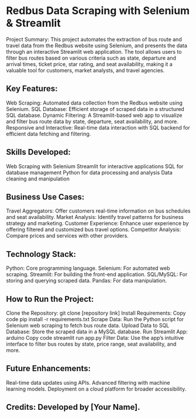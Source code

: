 # Redbus Data Scraping with Selenium & Streamlit

Project Summary: This project automates the extraction of bus route and travel data from the Redbus website using Selenium, and presents the data through an interactive Streamlit web application. The tool allows users to filter bus routes based on various criteria such as state, departure and arrival times, ticket price, star rating, and seat availability, making it a valuable tool for customers, market analysts, and travel agencies.

## Key Features:

Web Scraping: Automated data collection from the Redbus website using Selenium.
SQL Database: Efficient storage of scraped data in a structured SQL database.
Dynamic Filtering: A Streamlit-based web app to visualize and filter bus route data by state, departure, seat availability, and more.
Responsive and Interactive: Real-time data interaction with SQL backend for efficient data fetching and filtering.
## Skills Developed:

Web Scraping with Selenium
Streamlit for interactive applications
SQL for database management
Python for data processing and analysis
Data cleaning and manipulation
## Business Use Cases:

Travel Aggregators: Offer customers real-time information on bus schedules and seat availability.
Market Analysis: Identify travel patterns for business strategy and marketing.
Customer Experience: Enhance user experience by offering filtered and customized bus travel options.
Competitor Analysis: Compare prices and services with other providers.
## Technology Stack:

Python: Core programming language.
Selenium: For automated web scraping.
Streamlit: For building the front-end application.
SQL/MySQL: For storing and querying scraped data.
Pandas: For data manipulation.
## How to Run the Project:

Clone the Repository: git clone [repository link]
Install Requirements:
Copy code
pip install -r requirements.txt
Scrape Data: Run the Python script for Selenium web scraping to fetch bus route data.
Upload Data to SQL Database: Store the scraped data in a MySQL database.
Run Streamlit App:
arduino
Copy code
streamlit run app.py
Filter Data: Use the app’s intuitive interface to filter bus routes by state, price range, seat availability, and more.
## Future Enhancements:

Real-time data updates using APIs.
Advanced filtering with machine learning models.
Deployment on a cloud platform for broader accessibility.
## Credits: Developed by [Your Name].
